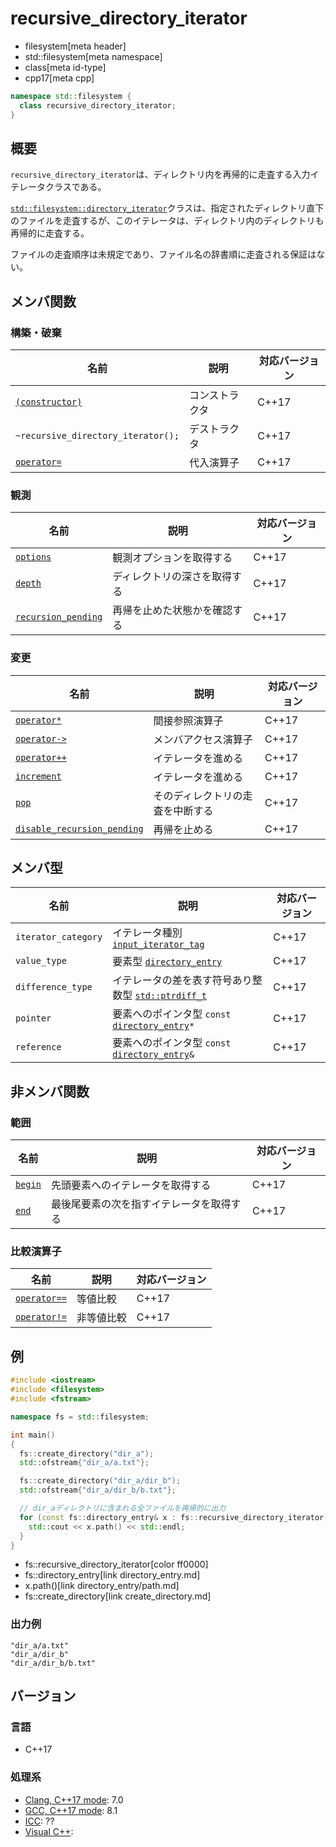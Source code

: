 # recursive_directory_iterator
* filesystem[meta header]
* std::filesystem[meta namespace]
* class[meta id-type]
* cpp17[meta cpp]

```cpp
namespace std::filesystem {
  class recursive_directory_iterator;
}
```

## 概要
`recursive_directory_iterator`は、ディレクトリ内を再帰的に走査する入力イテレータクラスである。

[`std::filesystem::directory_iterator`](directory_iterator.md)クラスは、指定されたディレクトリ直下のファイルを走査するが、このイテレータは、ディレクトリ内のディレクトリも再帰的に走査する。

ファイルの走査順序は未規定であり、ファイル名の辞書順に走査される保証はない。


## メンバ関数
### 構築・破棄

| 名前 | 説明 | 対応バージョン |
|------|------|-------|
| [`(constructor)`](recursive_directory_iterator/op_constructor.md) | コンストラクタ | C++17 |
| `~recursive_directory_iterator();`                                | デストラクタ | C++17 |
| [`operator=`](recursive_directory_iterator/op_assign.md.nolink)          | 代入演算子 | C++17 |


### 観測

| 名前 | 説明 | 対応バージョン |
|------|------|-------|
| [`options`](recursive_directory_iterator/options.md.nolink) | 観測オプションを取得する | C++17 |
| [`depth`](recursive_directory_iterator/depth.md.nolink) | ディレクトリの深さを取得する | C++17 |
| [`recursion_pending`](recursive_directory_iterator/recursion_pending.md.nolink) | 再帰を止めた状態かを確認する | C++17 |


### 変更

| 名前 | 説明 | 対応バージョン |
|------|------|-------|
| [`operator*`](recursive_directory_iterator/op_deref.md.nolink)      | 間接参照演算子 | C++17 |
| [`operator->`](recursive_directory_iterator/op_arrow.md.nolink)     | メンバアクセス演算子 | C++17 |
| [`operator++`](recursive_directory_iterator/op_increment.md.nolink) | イテレータを進める | C++17 |
| [`increment`](recursive_directory_iterator/increment.md.nolink)     | イテレータを進める | C++17 |
| [`pop`](recursive_directory_iterator/pop.md.nolink)                 | そのディレクトリの走査を中断する | C++17 |
| [`disable_recursion_pending`](recursive_directory_iterator/disable_recursion_pending.md.nolink) | 再帰を止める | C++17 |


## メンバ型

| 名前 | 説明 | 対応バージョン |
|------|------|----------------|
| `iterator_category` | イテレータ種別 [`input_iterator_tag`](/reference/iterator/iterator_tag.md) | C++17 |
| `value_type` | 要素型 [`directory_entry`](directory_entry.md) | C++17 |
| `difference_type` | イテレータの差を表す符号あり整数型 [`std::ptrdiff_t`](/reference/cstddef/ptrdiff_t.md) | C++17 |
| `pointer` | 要素へのポインタ型 `const` [`directory_entry`](directory_entry.md)`*` | C++17 |
| `reference` | 要素へのポインタ型 `const` [`directory_entry`](directory_entry.md)`&` | C++17 |


## 非メンバ関数
### 範囲

| 名前 | 説明 | 対応バージョン |
|------|------|----------------|
| [`begin`](recursive_directory_iterator/begin_free.md.nolink) | 先頭要素へのイテレータを取得する | C++17 |
| [`end`](recursive_directory_iterator/end_free.md.nolink)     | 最後尾要素の次を指すイテレータを取得する | C++17 |

### 比較演算子

| 名前 | 説明 | 対応バージョン |
|------------------------------------------------------|-------------|-------|
| [`operator==`](recursive_directory_iterator/op_equal.md.nolink)     | 等値比較 | C++17 |
| [`operator!=`](recursive_directory_iterator/op_not_equal.md.nolink) | 非等値比較 | C++17 |


## 例
```cpp example
#include <iostream>
#include <filesystem>
#include <fstream>

namespace fs = std::filesystem;

int main()
{
  fs::create_directory("dir_a");
  std::ofstream{"dir_a/a.txt"};

  fs::create_directory("dir_a/dir_b");
  std::ofstream{"dir_a/dir_b/b.txt"};

  // dir_aディレクトリに含まれる全ファイルを再帰的に出力
  for (const fs::directory_entry& x : fs::recursive_directory_iterator("dir_a")) {
    std::cout << x.path() << std::endl;
  }
}
```
* fs::recursive_directory_iterator[color ff0000]
* fs::directory_entry[link directory_entry.md]
* x.path()[link directory_entry/path.md]
* fs::create_directory[link create_directory.md]

### 出力例
```
"dir_a/a.txt"
"dir_a/dir_b"
"dir_a/dir_b/b.txt"
```

## バージョン
### 言語
- C++17

### 処理系
- [Clang, C++17 mode](/implementation.md#clang): 7.0
- [GCC, C++17 mode](/implementation.md#gcc): 8.1
- [ICC](/implementation.md#icc): ??
- [Visual C++](/implementation.md#visual_cpp):
